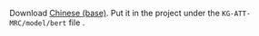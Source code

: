 

Download [Chinese (base)](https://storage.googleapis.com/bert_models/2018_11_03/chinese_L-12_H-768_A-12.zip). Put it in the project under the `KG-ATT-MRC/model/bert` file .